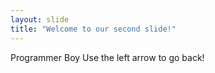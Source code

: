 ```yaml
---
layout: slide
title: "Welcome to our second slide!"
---
```

Programmer Boy
Use the left arrow to go back!

